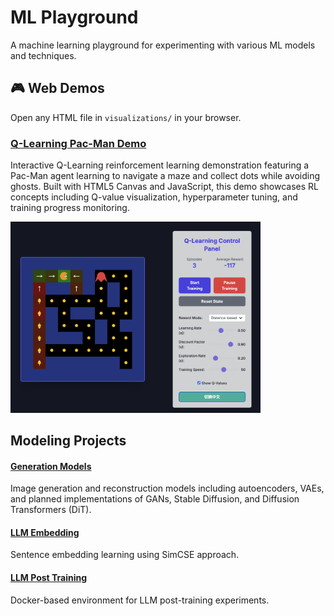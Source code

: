 # ML Playground

A machine learning playground for experimenting with various ML models and techniques.

## 🎮 Web Demos

Open any HTML file in `visualizations/` in your browser.

### [Q-Learning Pac-Man Demo](/visualizations/pac-man/packman.html)

Interactive Q-Learning reinforcement learning demonstration featuring a Pac-Man agent learning to navigate a maze and collect dots while avoiding ghosts. Built with HTML5 Canvas and JavaScript, this demo showcases RL concepts including Q-value visualization, hyperparameter tuning, and training progress monitoring.

<img src="visualizations/pac-man/screenshot.png" alt="Q-Learning Pac-Man Demo" width="400">

## Modeling Projects

#### [Generation Models](modeling/generation/README.md)

Image generation and reconstruction models including autoencoders, VAEs, and planned implementations of GANs, Stable Diffusion, and Diffusion Transformers (DiT).

#### [LLM Embedding](modeling/llm_embedding/README.md)

Sentence embedding learning using SimCSE approach.

#### [LLM Post Training](modeling/llm_post_training/README.md)

Docker-based environment for LLM post-training experiments.
